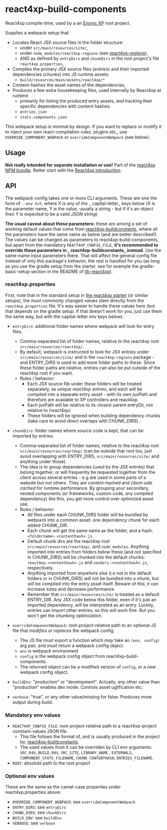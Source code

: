 # react4xp-build-components

React4xp compile-time, used by a an [Enonic XP](https://developer.enonic.com/) root project.

Supplies a webpack setup that:

- Locates React JSX source files in the folder structure:
  - under `src/main/resources/site/`,
  - under `node_modules/react4xp-regions` (see [react4xp-regions](https://www.npmjs.com/package/react4xp-regions)),
  - AND as defined by `entryDirs` and `chunkDirs` in the root project's file `react4xp.properties`,
- Compiles the primary JSX source files (_entries_) and their imported dependencies (_chunks_) into JS runtime assets:
  - `build/resources/main/assets/react4xp/*`
- Content-hashes the asset names of the dependencies,
- Produces a few extra housekeeping files, used internally by React4xp at runtime
  - primarily for listing the produced entry assets, and tracking their specific dependencies with content hashes:
  - `entries.json`
  - `stats.components.json`

This webpack setup is minimal by design. If you want to replace or modify it to inject your own react-compilation rules,
plugins etc,, use `OVERRIDE_COMPONENT_WEBPACK` or `overrideComponentWebpack` (see below).

## Usage

**Not really intended for separate installation or use!** Part of
the [react4xp NPM bundle](https://www.npmjs.com/package/react4xp). Better start with
the [React4xp introduction](https://developer.enonic.com/templates/react4xp).

## API

The webpack config takes one or more CLI arguments. These are one the form of `--env X=Y`, where X is any of the _
capital-letter_ keys below (X is the parameter name, Y is the value, usually a string - but if it's an object then Y is
expected to be a valid _JSON string_)

**The usual caveat about these parameters:** these are among a set of working default values that come
from [react4xp-buildconstants](https://www.npmjs.com/package/react4xp-buildconstants), where all the parameters have the
same name as below (and are better described!). The values can be changed as parameters to react4xp-build-components,
but apart from the mandatory `REACT4XP_CONFIG_FILE`, **it's recommended to override these parameters in _
react4xp-buildconstants_ instead**. Use the same-name input parameters there. That will affect the general config file
instead of only this package's behavior, the rest is handled for you (as long as you use the gradle setup from the
starter, see for example the gradle-basic-setup section in the README
of [lib-react4xp](https://github.com/enonic/lib-react4xp)).

### react4xp.properties

First, note that in the standard setup in [the react4xp starter](https://github.com/enonic/starter-react4xp) (or similar
setups), the most commonly changed values stem directly from the `react4xp.properties` file. It's way easier to handle
these values here (but that depends on the gradle setup. If that doesn't work for you, just use them the same way, but
with the capital-letter env keys below).

- `entryDirs`: additional folder names where webpack will look for entry files.
  - Comma-separated list of folder names, relative to the react4xp root `src/main/resources/react4xp/`.
  - By default, webpack is instructed to look for JSX entries under `src/main/resources/site/` and in
    the `react4xp-regions` package - and ENTRY_DIRS is used to add more folder paths to these. Since these folder paths
    are relative, entries can also be put outside of the react4xp root if you want.
  - Rules / behavior:
    - Each JSX source file under these folders will be treated separately, as _unique react4xp entries_, and each will
      be compiled into a separate entry asset - with its own _jsxPath_ and therefore are available to XP controllers and
      react4xp.
    - Each jsxPath will be relative to its closest parent entryDir, not relative to /react4xp/.
    - These folders will be ignored when building dependency chunks (take care to avoid direct overlaps with CHUNK_DIRS)
      .

- `chunkDirs`: folder names where source code is kept, that can be imported by entries.
  - Comma-separated list of folder names, relative to the react4xp root `src/main/resources/react4xp/` (can be outside
    that root too, just avoid overlapping with ENTRY_DIRS, `src/main/resources/site/` and anything under those).
  - The idea is to group dependencies (used by the JSX entries) that belong together, or will frequently be requested
    together from the client across several entries - e.g are used in some parts of a website but not others. They are
    content-hashed and _client-side cached_ for runtime performance. By grouping your secondary, nested components (or
    frameworks, custom code, any compiled dependency) like this, you get more control over optimized asset use.
  - Rules / behavior:
    - All files under each CHUNK_DIRS folder will be bundled by webpack into a common asset: one _dependency chunk_
      for each added CHUNK_DIR.
    - Each chunk will get the same name as the folder, and a hash: `<foldername>.<contenthash>.js`.
    - Default chunk dirs are the react4xp root `src/main/resources/react4xp/`, and `node_modules`. Anything imported
      into entries from folders below these (and not specified in CHUNK_DIRS) will be chunked into the default
      chunks: `react4xp.<contenthash>.js` and `vendors.<contenthash>.js`, respectively.
    - Anything imported from _anywhere else_ (i.e not in the default folders or in CHUNK_DIRS) will not be bundled into
      a chunk, but will be compiled into the entry asset itself. Beware of this; it can increase sizes and decrease
      performance.
    - Remember that `src/main/resources/site/` is treated as a default ENTRY_DIR. Any JSX code below this folder, even
      if it's just an imported dependency, will be interpreted as an entry. Luckily, entries can import other entries,
      so this will work fine. But you won't get the chunking optimization.

- `overrideComponentWebpack`: root-project-relative path to an optional JS file that _modifies or replaces_ the webpack
  config.
  - The JS file must export a function which _may_ take an `(env, config)` arg pair, and _must_ return a webpack config
    object.
  - `env` is webpack environment
  - `config` is the webpack config object from react4xp-build-components.
  - The returned object can be a modified version of `config`, or a new webpack config object.

- `buildEnv`: "production" or "development". Actually, any other value than "production" enables dev mode. Controls
  asset uglification etc.

- `verbose`: "true", or any other value/missing for false. Produces more output during build.

### Mandatory env values

- `REACT4XP_CONFIG_FILE`: root-project-relative path to a react4xp-project constant-values JSON file.
  - This file follows the format of, and is usually produced in the project
    by, [react4xp-buildconstants](https://www.npmjs.com/package/react4xp-buildconstants).
  - The used values from it can be overriden by CLI env arguments: `SRC_R4X`, `BUILD_R4X`, `SRC_SITE`, `LIBRARY_NAME`
    , `EXTERNALS`, `COMPONENT_STATS_FILENAME`, `CHUNK_CONTENTHASH`, `ENTRIES_FILENAME`.
- `ROOT`: absolute path to the root project

### Optional env values

These are the same as the camel-case properties under react4xp.properties above:

- `OVERRIDE_COMPONENT_WEBPACK`: see `overrideComponentWebpack`
- `ENTRY_DIRS`: see `entryDirs`
- `CHUNK_DIRS`: see `chunkDirs`
- `BUILD_ENV`: see `buildEnv`
- `VERBOSE`: see `verbose`

